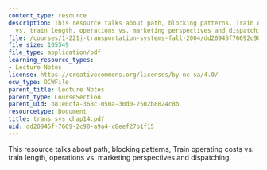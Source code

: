```yaml
---
content_type: resource
description: This resource talks about path, blocking patterns, Train operating costs
  vs. train length, operations vs. marketing perspectives and dispatching.
file: /courses/1-221j-transportation-systems-fall-2004/dd20945f76692c90a9a4c8eef27b1f15_trans_sys_chap14.pdf
file_size: 105549
file_type: application/pdf
learning_resource_types:
- Lecture Notes
license: https://creativecommons.org/licenses/by-nc-sa/4.0/
ocw_type: OCWFile
parent_title: Lecture Notes
parent_type: CourseSection
parent_uid: b81e0cfa-368c-050a-30d0-2502b8824c8b
resourcetype: Document
title: trans_sys_chap14.pdf
uid: dd20945f-7669-2c90-a9a4-c8eef27b1f15
---
```

This resource talks about path, blocking patterns, Train operating costs vs. train length, operations vs. marketing perspectives and dispatching.